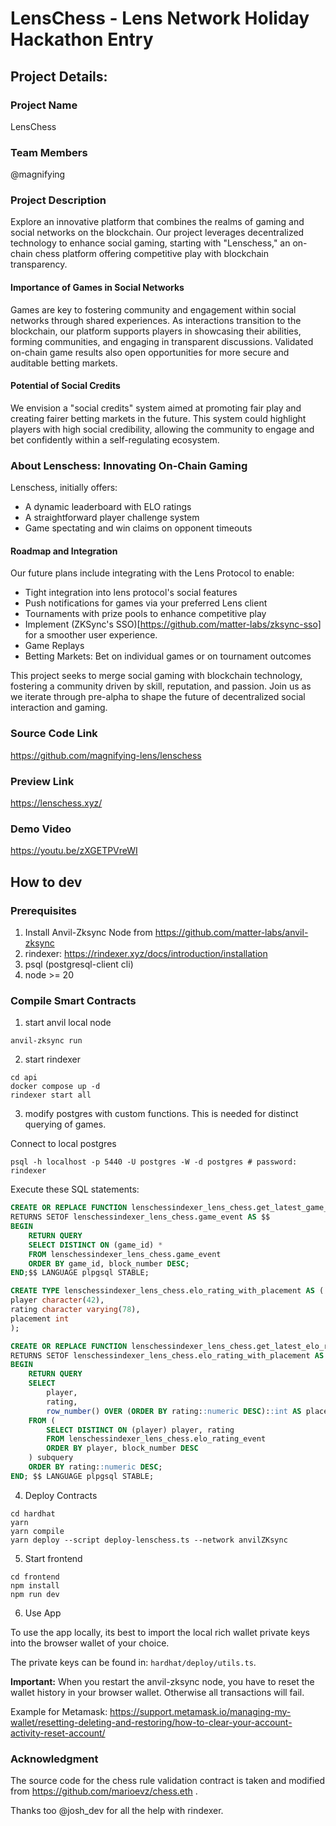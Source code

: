 # LensChess - Lens Network Holiday Hackathon Entry

## Project Details:

### Project Name

LensChess

### Team Members

@magnifying

### Project Description

Explore an innovative platform that combines the realms of gaming and social networks on the blockchain. Our project leverages decentralized technology to enhance social gaming, starting with "Lenschess," an on-chain chess platform offering competitive play with blockchain transparency.

#### Importance of Games in Social Networks

Games are key to fostering community and engagement within social networks through shared experiences. As interactions transition to the blockchain, our platform supports players in showcasing their abilities, forming communities, and engaging in transparent discussions. Validated on-chain game results also open opportunities for more secure and auditable betting markets.

#### Potential of Social Credits

We envision a "social credits" system aimed at promoting fair play and creating fairer betting markets in the future. This system could highlight players with high social credibility, allowing the community to engage and bet confidently within a self-regulating ecosystem.

### About Lenschess: Innovating On-Chain Gaming

Lenschess, initially offers:

- A dynamic leaderboard with ELO ratings
- A straightforward player challenge system
- Game spectating and win claims on opponent timeouts

#### Roadmap and Integration

Our future plans include integrating with the Lens Protocol to enable:

- Tight integration into lens protocol's social features
- Push notifications for games via your preferred Lens client
- Tournaments with prize pools to enhance competitive play
- Implement (ZKSync's SSO)[https://github.com/matter-labs/zksync-sso] for a smoother user experience.
- Game Replays
- Betting Markets: Bet on individual games or on tournament outcomes

This project seeks to merge social gaming with blockchain technology, fostering a community driven by skill, reputation, and passion. Join us as we iterate through pre-alpha to shape the future of decentralized social interaction and gaming.

### Source Code Link

https://github.com/magnifying-lens/lenschess

### Preview Link

https://lenschess.xyz/

### Demo Video

https://youtu.be/zXGETPVreWI

## How to dev

### Prerequisites

1. Install Anvil-Zksync Node from https://github.com/matter-labs/anvil-zksync
2. rindexer: https://rindexer.xyz/docs/introduction/installation
3. psql (postgresql-client cli)
4. node >= 20

### Compile Smart Contracts

1. start anvil local node

```shell
anvil-zksync run
```

2. start rindexer

```shell
cd api
docker compose up -d
rindexer start all
```

3. modify postgres with custom functions. This is needed for distinct querying of games.

Connect to local postgres

```shell
psql -h localhost -p 5440 -U postgres -W -d postgres # password: rindexer
```

Execute these SQL statements:

```sql
CREATE OR REPLACE FUNCTION lenschessindexer_lens_chess.get_latest_game_events()
RETURNS SETOF lenschessindexer_lens_chess.game_event AS $$
BEGIN
    RETURN QUERY
    SELECT DISTINCT ON (game_id) *
    FROM lenschessindexer_lens_chess.game_event
    ORDER BY game_id, block_number DESC;
END;$$ LANGUAGE plpgsql STABLE;

CREATE TYPE lenschessindexer_lens_chess.elo_rating_with_placement AS (
player character(42),
rating character varying(78),
placement int
);

CREATE OR REPLACE FUNCTION lenschessindexer_lens_chess.get_latest_elo_ratings_with_placement()
RETURNS SETOF lenschessindexer_lens_chess.elo_rating_with_placement AS $$
BEGIN
    RETURN QUERY
    SELECT
        player,
        rating,
  		row_number() OVER (ORDER BY rating::numeric DESC)::int AS placement
    FROM (
        SELECT DISTINCT ON (player) player, rating
        FROM lenschessindexer_lens_chess.elo_rating_event
        ORDER BY player, block_number DESC
    ) subquery
    ORDER BY rating::numeric DESC;
END; $$ LANGUAGE plpgsql STABLE;
```

4. Deploy Contracts

```shell
cd hardhat
yarn
yarn compile
yarn deploy --script deploy-lenschess.ts --network anvilZKsync
```

5. Start frontend

```shell
cd frontend
npm install
npm run dev
```

6. Use App

To use the app locally, its best to import the local rich wallet private keys into the browser wallet of your choice.

The private keys can be found in: `hardhat/deploy/utils.ts`.

**Important:** When you restart the anvil-zksync node, you have to reset the wallet history in your browser wallet. Otherwise all transactions will fail.

Example for Metamask: https://support.metamask.io/managing-my-wallet/resetting-deleting-and-restoring/how-to-clear-your-account-activity-reset-account/

### Acknowledgment

The source code for the chess rule validation contract is taken and modified from https://github.com/marioevz/chess.eth .

Thanks too @josh_dev for all the help with rindexer.
